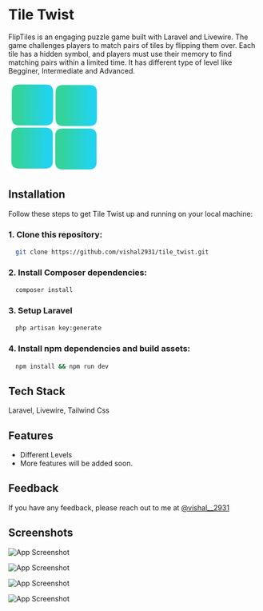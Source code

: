 

# Tile Twist

FlipTiles is an engaging puzzle game built with Laravel and Livewire. The game challenges players to match pairs of tiles by flipping them over. Each tile has a hidden symbol, and players must use their memory to find matching pairs within a limited time. It has different type of level like Begginer, Intermediate and Advanced.


![Logo](https://raw.githubusercontent.com/vishal2931/tile_twist/master/public/assets/logo.png)

## Installation

Follow these steps to get Tile Twist up and running on your local machine:

### 1. Clone this repository:

```bash
  git clone https://github.com/vishal2931/tile_twist.git
```
### 2. Install Composer dependencies:

```bash
  composer install
```

### 3. Setup Laravel

```bash
  php artisan key:generate
```
    
### 4. Install npm dependencies and build assets:

```bash
  npm install && npm run dev
```
## Tech Stack

Laravel, Livewire, Tailwind Css


## Features

- Different Levels
- More features will be added soon.


## Feedback

If you have any feedback, please reach out to me at [@vishal__2931](https://twitter.com/vishal__2931)


## Screenshots

![App Screenshot](https://github.com/vishal2931/tile_twist/assets/41144797/36903869-6f92-4be0-933c-11dd78abda2b)

![App Screenshot](https://github.com/vishal2931/tile_twist/assets/41144797/0a7b62af-10db-4fc1-a502-40f36965ea69)

![App Screenshot](https://github.com/vishal2931/tile_twist/assets/41144797/17c9ca3e-7af2-468d-91cf-a130d49804b5)

![App Screenshot](https://github.com/vishal2931/tile_twist/assets/41144797/cc932899-4050-4d30-b61c-900ed748de84)

